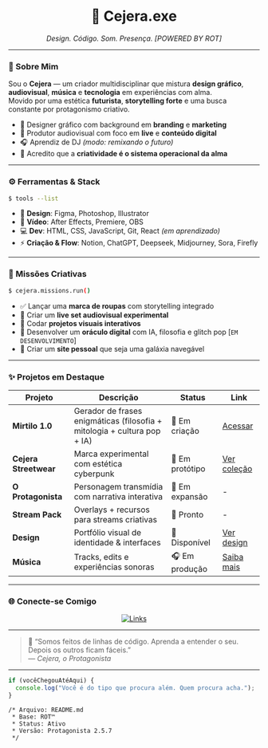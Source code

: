 
<h1 align="center">🍒 Cejera.exe</h1>
<p align="center"><i>Design. Código. Som. Presença. [POWERED BY ROT]</i></p>

---

### 🧠 Sobre Mim

Sou o **Cejera** — um criador multidisciplinar que mistura **design gráfico**, **audiovisual**, **música** e **tecnologia** em experiências com alma.  
Movido por uma estética **futurista**, **storytelling forte** e uma busca constante por protagonismo criativo.

- 🎨 Designer gráfico com background em **branding** e **marketing**  
- 🎥 Produtor audiovisual com foco em **live** e **conteúdo digital**  
- 🎧 Aprendiz de DJ _(modo: remixando o futuro)_  
- 💭 Acredito que a **criatividade é o sistema operacional da alma**  

---

### ⚙️ Ferramentas & Stack

```bash
$ tools --list
```

- 🎨 **Design**: Figma, Photoshop, Illustrator  
- 🎥 **Vídeo**: After Effects, Premiere, OBS  
- 💻 **Dev**: HTML, CSS, JavaScript, Git, React *(em aprendizado)*  
- ⚡ **Criação & Flow**: Notion, ChatGPT, Deepseek, Midjourney, Sora, Firefly  

---

### 🚀 Missões Criativas

```bash
$ cejera.missions.run()
```

- ✅ Lançar uma **marca de roupas** com storytelling integrado  
- 🔳 Criar um **live set audiovisual experimental**  
- 🔳 Codar **projetos visuais interativos**  
- 🔳 Desenvolver um **oráculo digital** com IA, filosofia e glitch pop [`EM DESENVOLVIMENTO`]  
- 🔳 Criar um **site pessoal** que seja uma galáxia navegável  

---

### ✨ Projetos em Destaque

| Projeto             | Descrição                                                                 | Status         | Link |
|---------------------|---------------------------------------------------------------------------|----------------|------|
| **Mirtilo 1.0**      | Gerador de frases enigmáticas (filosofia + mitologia + cultura pop + IA) | 🔮 Em criação   | [Acessar](https://cejera.com/cr1pt0gr4f14) |
| **Cejera Streetwear**| Marca experimental com estética cyberpunk                                | 🧪 Em protótipo | [Ver coleção](https://cejera.com/moda) |
| **O Protagonista**   | Personagem transmídia com narrativa interativa                           | 🧠 Em expansão  | - |
| **Stream Pack**      | Overlays + recursos para streams criativas                               | 🧰 Pronto       | - |
| **Design**           | Portfólio visual de identidade & interfaces                              | 🎨 Disponível   | [Ver design](https://cejera.com/design) |
| **Música**           | Tracks, edits e experiências sonoras                                     | 🎧 Em produção  | [Saiba mais](https://cejera.com/musica) |

---

### 🌐 Conecte-se Comigo

<p align="center">
<a href="https://cejera.com/links" target="_blank" rel="noopener noreferrer">
  <img src="https://img.shields.io/badge/Links-🎯-red?style=for-the-badge&logo=linktree&logoColor=white" alt="Links" />
</a>
</p>

---

> 🧠 “Somos feitos de linhas de código. Aprenda a entender o seu. Depois os outros ficam fáceis.”  
> — *Cejera, o Protagonista*

---

```js
if (vocêChegouAtéAqui) {
  console.log("Você é do tipo que procura além. Quem procura acha.");
}
```

```
/* Arquivo: README.md
 * Base: ROT™
 * Status: Ativo
 * Versão: Protagonista 2.5.7
 */
```
